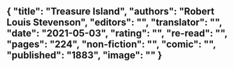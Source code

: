 {
 "title": "Treasure Island",
 "authors": "Robert Louis Stevenson",
 "editors": "",
 "translator": "",
 "date": "2021-05-03",
 "rating": "",
 "re-read": "",
 "pages": "224",
 "non-fiction": "",
 "comic": "",
 "published": "1883",
 "image": ""
}
---


